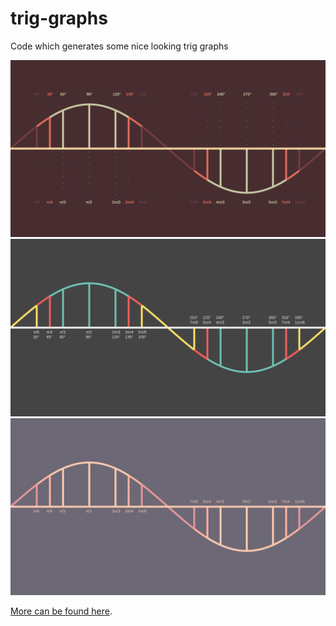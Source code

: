 # trig-graphs
Code which generates some nice looking trig graphs

![](out/sine-red.png)
![](out/sine.png)
![](out/sine-pink-1.png)

[More can be found here](/out).
